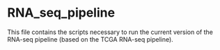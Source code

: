 # RNA_seq_pipeline

This file contains the scripts necessary to run the current version of the RNA-seq pipeline (based on the TCGA RNA-seq pipeline).
